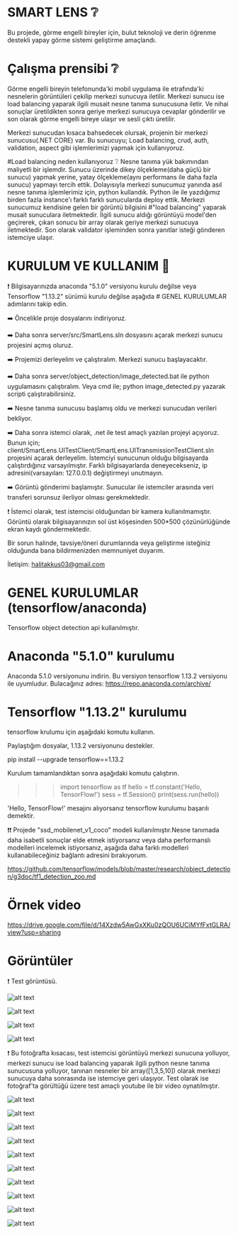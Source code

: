 # SMART LENS ❔  
Bu projede, görme engelli bireyler için, bulut teknoloji ve derin öğrenme destekli yapay görme sistemi geliştirme amaçlandı.

# Çalışma prensibi ❔
Görme engelli bireyin telefonunda'ki mobil uygulama ile etrafında'ki nesnelerin görüntüleri çekilip merkezi sunucuya iletilir. Merkezi sunucu ise load balancing yaparak ilgili musait nesne tanıma sunucusuna iletir. Ve nihai sonuçlar üretildikten sonra geriye merkezi sunucuya cevaplar gönderilir ve son olarak görme engelli bireye ulaşır ve sesli çıktı üretilir.

Merkezi sunucudan kısaca bahsedecek olursak, projenin bir merkezi sunucusu(.NET CORE) var. Bu sunucuyu; Load balancing, crud, auth, validation, aspect gibi işlemlerimizi
yapmak için kullanıyoruz. 

#Load balancing neden kullanıyoruz ❔
Nesne tanıma yük bakımından maliyetli bir işlemdir. Sunucu üzerinde dikey ölçekleme(daha güçlü bir sunucu) yapmak yerine,
yatay ölçekleme(aynı performans ile daha fazla sunucu) yapmayı tercih ettik. Dolayısıyla merkezi sunucumuz yanında asıl nesne tanıma işlemlerimiz için,
python kullandık. Python ile ile yazdığımız birden fazla instance'ı farklı farklı sunucularda deploy ettik.
Merkezi sunucumuz kendisine gelen bir görüntü bilgisini #"load balancing" yaparak musait sunuculara iletmektedir. İlgili sunucu aldığı görüntüyü model'den geçirerek,
çıkan sonucu bir array olarak geriye merkezi sunucuya iletmektedir. Son olarak validator işleminden sonra yanıtlar isteği gönderen istemciye ulaşır.



# KURULUM VE KULLANIM  🚀 

 ❗️ Bilgisayarınızda  anaconda "5.1.0" versiyonu kurulu değilse veya Tensorflow "1.13.2" sürümü kurulu değilse aşağıda # GENEL KURULUMLAR adımlarını takip edin.

➡️ Öncelikle proje dosyalarını indiriyoruz.

➡️ Daha sonra server/src/SmartLens.sln dosyasını açarak merkezi sunucu projesini açmış oluruz. 

➡️ Projemizi derleyelim ve çalıştıralım. Merkezi sunucu başlayacaktır.

➡️ Daha sonra server/object_detection/image_detected.bat ile python uygulamasını çalıştıralım. Veya cmd ile; python image_detected.py yazarak scripti çalıştırabilirsiniz.

➡️ Nesne tanıma sunucusu başlamış oldu ve merkezi sunucudan verileri bekliyor.

➡️ Daha sonra istemci olarak, .net ile test amaçlı yazılan projeyi açıyoruz. Bunun için; client/SmartLens.UITestClient/SmartLens.UITransmissionTestClient.sln 
projesini açarak derleyelim. İstemciyi sunucunun olduğu bilgisayarda çalıştırdığınız varsayılmıştır. Farklı bilgisayarlarda deneyecekseniz, ip adresini(varsayılan: 127.0.0.1) değiştirmeyi unutmayın.

➡️ Görüntü gönderimi başlamıştır. Sunucular ile istemciler arasında veri transferi sorunsuz ilerliyor olması gerekmektedir.

❗️ İstemci olarak, test istemcisi olduğundan bir kamera kullanılmamıştır. Görüntü olarak bilgisayarınızın sol üst köşesinden 500*500 çözünürlüğünde ekran kaydı göndermektedir.

Bir sorun halinde, tavsiye/öneri durumlarında veya geliştirme isteğiniz olduğunda bana bildirmenizden memnuniyet duyarım.

İletişim: halitakkus03@gmail.com



# GENEL KURULUMLAR (tensorflow/anaconda)

Tensorflow object detection api kullanılmıştır.

# Anaconda "5.1.0" kurulumu

Anaconda 5.1.0 versiyonunu indirin. Bu versiyon tensorflow 1.13.2 versiyonu ile uyumludur.
Bulacağınız adres: https://repo.anaconda.com/archive/

# Tensorflow "1.13.2" kurulumu

tensorflow krulumu için aşağıdaki komutu kullanın.

Paylaştığım dosyalar, 1.13.2 versiyonunu destekler.

pip install --upgrade tensorflow==1.13.2

Kurulum tamamlandıktan sonra aşağıdaki komutu çalıştırın.

>>> import tensorflow as tf
>>> hello = tf.constant('Hello, TensorFlow!')
>>> sess = tf.Session()
>>> print(sess.run(hello))



'Hello, TensorFlow!' mesajını alıyorsanız tensorflow kurulumu başarılı demektir.


❗️❗️ Projede "ssd_mobilenet_v1_coco" modeli kullanılmıştır.Nesne tanımada daha isabetli sonuçlar elde etmek istiyorsanız veya daha performanslı modelleri incelemek istiyorsanız, aşağıda daha farklı modelleri kullanabileceğiniz bağlantı adresini bırakıyorum.
 

https://github.com/tensorflow/models/blob/master/research/object_detection/g3doc/tf1_detection_zoo.md


# Örnek video

https://drive.google.com/file/d/14Xzdw5AwGxXKu0zQOU6UCiMYfFxtGLRA/view?usp=sharing

# Görüntüler

❗️ Test görüntüsü.

![alt text](https://halit.org/2.jpg)

![alt text](https://halit.org/1.jpg)

![alt text](https://halit.org/3.jpg)

![alt text](https://halit.org/6.jpg)

❗️ Bu fotoğrafta kısacası, test istemcisi görüntüyü merkezi sunucuna yolluyor, merkezi sunucu ise load balancing yaparak ilgili python nesne tanıma sunucusuna yolluyor,
tanınan nesneler bir array([1,3,5,10]) olarak merkezi sunucuya daha sonrasında ise istemciye geri ulaşıyor.
Test olarak ise fotoğraf'ta görültüğü üzere test amaçlı youtube ile bir video oynatılmıştır.


![alt text](https://halit.org/7.jpg)

![alt text](https://halit.org/8.jpg)

![alt text](https://halit.org/9.jpg)

![alt text](https://halit.org/10.jpg)

![alt text](https://halit.org/11.jpg)

![alt text](https://halit.org/12.jpg)

![alt text](https://halit.org/13.jpg)

![alt text](https://halit.org/14.jpg)

![alt text](https://halit.org/15.jpg)

![alt text](https://halit.org/16.jpg)
